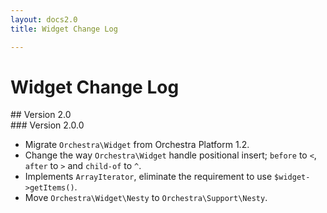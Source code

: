 ```yaml
---
layout: docs2.0
title: Widget Change Log

---
```


# Widget Change Log

<section id="v2.0">
## Version 2.0

<article id="v2.0.0">
### Version 2.0.0

* Migrate `Orchestra\Widget` from Orchestra Platform 1.2.
* Change the way `Orchestra\Widget` handle positional insert; `before` to `<`, `after` to `>` and `child-of` to `^`. 
* Implements `ArrayIterator`, eliminate the requirement to use `$widget->getItems()`.
* Move `Orchestra\Widget\Nesty` to `Orchestra\Support\Nesty`.
  
</article>

</section>